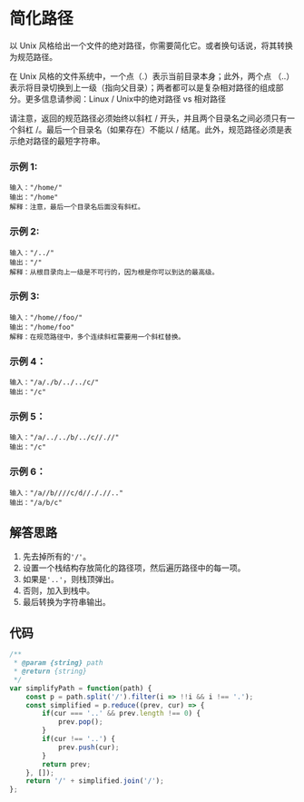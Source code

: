 # 简化路径
以 Unix 风格给出一个文件的绝对路径，你需要简化它。或者换句话说，将其转换为规范路径。

在 Unix 风格的文件系统中，一个点（.）表示当前目录本身；此外，两个点 （..） 表示将目录切换到上一级（指向父目录）；两者都可以是复杂相对路径的组成部分。更多信息请参阅：Linux / Unix中的绝对路径 vs 相对路径

请注意，返回的规范路径必须始终以斜杠 / 开头，并且两个目录名之间必须只有一个斜杠 /。最后一个目录名（如果存在）不能以 / 结尾。此外，规范路径必须是表示绝对路径的最短字符串。

### 示例 1:
```
输入："/home/"
输出："/home"
解释：注意，最后一个目录名后面没有斜杠。
```

### 示例 2:
```
输入："/../"
输出："/"
解释：从根目录向上一级是不可行的，因为根是你可以到达的最高级。
```

### 示例 3:
```
输入："/home//foo/"
输出："/home/foo"
解释：在规范路径中，多个连续斜杠需要用一个斜杠替换。
```

### 示例 4：
```
输入："/a/./b/../../c/"
输出："/c"
```

### 示例 5：
```
输入："/a/../../b/../c//.//"
输出："/c"
```

### 示例 6：
```
输入："/a//b////c/d//././/.."
输出："/a/b/c"
```

## 解答思路
1. 先去掉所有的`'/'`。
2. 设置一个栈结构存放简化的路径项，然后遍历路径中的每一项。
3. 如果是`'..'`，则栈顶弹出。
4. 否则，加入到栈中。
5. 最后转换为字符串输出。

## 代码
```js
/**
 * @param {string} path
 * @return {string}
 */
var simplifyPath = function(path) {
    const p = path.split('/').filter(i => !!i && i !== '.');
    const simplified = p.reduce((prev, cur) => {
        if(cur === '..' && prev.length !== 0) {
            prev.pop();
        }
        if(cur !== '..') {
            prev.push(cur);
        }
        return prev;
    }, []);
    return '/' + simplified.join('/');
};
```